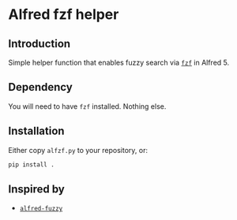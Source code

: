 # Alfred fzf helper

## Introduction

Simple helper function that enables fuzzy search via [`fzf`](https://github.com/junegunn/fzf) in Alfred 5.

## Dependency

You will need to have `fzf` installed.
Nothing else.

## Installation

Either copy `alfzf.py` to your repository, or:

```bash
pip install .
```

## Inspired by

- [`alfred-fuzzy`](https://github.com/deanishe/alfred-fuzzy)
